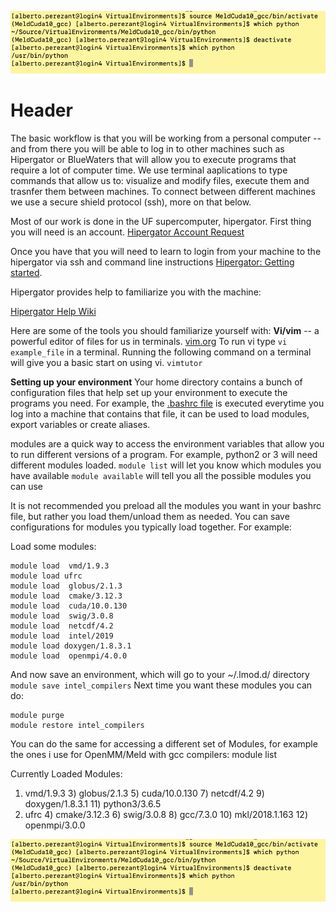 ![Screenshot 2019 06 08 17 58 39](/uploads/screenshot-2019-06-08-17-58-39.png "Screenshot 2019 06 08 17 58 39")<!-- TITLE: Getting Started -->
<!-- SUBTITLE: A quick summary of Getting Started -->

# Header
The basic workflow is that you will be working from a personal computer -- and from there you will be able to log in to other machines such as Hipergator or BlueWaters that will allow you to execute programs that require a lot of computer time. We use terminal aaplications to type commands that allow us to: visualize and modify files, execute them and trasnfer them between machines. To connect between different machines we use a secure shield protocol (ssh), more on that below.


Most of our work is done in the UF supercomputer, hipergator. First thing you will need is an account.
[Hipergator Account Request](https://www.rc.ufl.edu/access/account-request/)

Once you have that you will need to learn to login from your machine to the hipergator via ssh and command line instructions [Hipergator: Getting started](https://help.rc.ufl.edu/doc/Getting_Started). 

Hipergator provides help to familiarize you with the machine:

[Hipergator Help Wiki](https://help.rc.ufl.edu/doc/UFRC_Help_and_Documentation)

Here are some of the tools you should familiarize yourself with:
**Vi/vim** -- a powerful editor of files for us in terminals.  [vim.org](https://www.vim.org/docs.php)
To run vi type `vi example_file` in a terminal.
Running the following command on a terminal will give you a basic start on using vi.
`vimtutor`

**Setting up your environment**
Your home directory contains a bunch of configuration files that help set up your environment to execute the programs you need. For example, the [.bashrc file](https://en.wikipedia.org/wiki/Bash_(Unix_shell)) is executed everytime you log into a machine that contains that file, it can be used to load modules, export variables or create aliases. 

modules are a quick way to access the environment variables that allow you to run different versions of a program. For example, python2 or 3 will need different modules loaded. 
`module list` will let you know which modules you have available
`module available` will tell you all the possible modules you can use

It is not recommended you preload all the modules you want in your bashrc file, but rather  you load them/unload them as needed. You can save configurations for modules you typically load together. For example:

Load some modules:

```text
module load  vmd/1.9.3  
module load ufrc   
module load  globus/2.1.3   
module load  cmake/3.12.3   
module load  cuda/10.0.130  
module load  swig/3.0.8   
module load  netcdf/4.2   
module load  intel/2019 
module load doxygen/1.8.3.1  
module load  openmpi/4.0.0
```

And now save an environment, which will go to your ~/.lmod.d/ directory
`module save intel_compilers`
Next time you want these modules you can do:
```
module purge
module restore intel_compilers
```

You can do the same for accessing a different set of Modules, for example the ones i use for OpenMM/Meld with gcc compilers:
 module list

Currently Loaded Modules:
  1) vmd/1.9.3   3) globus/2.1.3   5) cuda/10.0.130   7) netcdf/4.2   9) doxygen/1.8.3.1  11) python3/3.6.5
  2) ufrc        4) cmake/3.12.3   6) swig/3.0.8      8) gcc/7.3.0   10) mkl/2018.1.163   12) openmpi/3.0.0

 



![Screenshot 2019 06 08 17 58 39](/uploads/screenshot-2019-06-08-17-58-39.png "Screenshot 2019 06 08 17 58 39")

